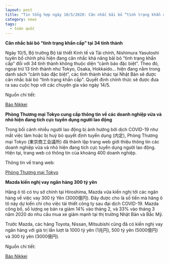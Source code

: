 ```yaml
---
layout: post
title: "Tin tổng hợp ngày 10/5/2020: Cân nhắc bãi bỏ “tình trạng khẩn cấp” tại 34 tỉnh thành"
category: news
tags: 
  - toàn quốc
---
```

**Cân nhắc bãi bỏ “tình trạng khẩn cấp” tại 34 tỉnh thành**

Ngày 10/5, Bộ trưởng Bộ tái thiết Kinh tế và Tài chính, Nishimura Yasutoshi tuyên bố chính phủ hiện đang cân nhắc khả năng bãi bỏ “tình trạng khẩn cấp” đối với 34 tỉnh thành không thuộc diện “cảnh báo đặc biệt". Theo đó, ngoại trừ 13 tỉnh thành như Tokyo, Osaka, Hokkaido... hiện đang nằm trong danh sách “cảnh báo đặc biệt", các tỉnh thành khác tại Nhật Bản sẽ được cân nhắc bãi bỏ “tình trạng khẩn cấp". Quyết định chính thức sẽ được đưa ra sau cuộc họp với các chuyên gia vào ngày 14/5.

Nguồn chi tiết:

[Báo Nikkei](https://www.nikkei.com/article/DGXMZO58920490Q0A510C2000000/)

**Phòng Thương mại Tokyo cung cấp thông tin về các doanh nghiệp vừa và nhỏ hiện đang tích cực tuyển dụng người lao động**

Trong bối cảnh nhiều người lao động bị ảnh hưởng bởi dịch COVID-19 như mất việc làm hoặc bị huỷ bỏ quyết định tuyển dụng (内定), Phòng Thương mại Tokyo (東京商工会議所) đã thành lập trang web giới thiệu thông tin các doanh nghiệp vừa và nhỏ hiện đang tích cực tuyển dụng người lao động. Hiện tại, trang web có thông tin của khoảng 400 doanh nghiệp.

Thông tin về trang web: 

[Phòng Thương mại Tokyo](https://www.tokyo-cci.or.jp/covid-19/saiyo/)

**Mazda kiến nghị vay ngân hàng 300 tỷ yên**

Hãng ô tô có trụ sở chính tại Hiroshima, Mazda vừa kiến nghị tới các ngân hàng về việc vay 300 tỷ Yên (3000億円). Đây được cho là số tiền mà hãng ô tô này dự kiến chi cho việc tái thiết công ty sau đại dịch COVID-19. Mazda công bố, số lượng xe bán ra giảm 14% vào tháng 2, và 33% vào tháng 3 năm 2020 do nhu cầu mua xe giảm mạnh tại thị trường Nhật Bản và Bắc Mỹ.

Trước Mazda, các hãng Toyota, Nissan, Mitsubishi cũng đã có kiến nghị vay ngân hàng với giá trị lần lượt là 1000 tỷ yên (1兆円), 500 tỷ yên (5000億円) và 300 tỷ yên (3000億円).

Nguồn chi tiết:

[Báo Nikkei](https://www.nikkei.com/article/DGXMZO58914560Z00C20A5MM8000/)


